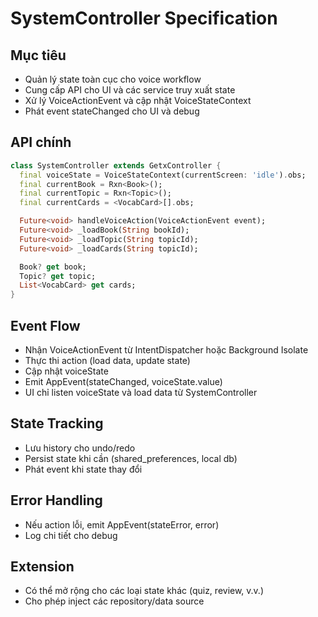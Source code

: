 # SystemController Specification

## Mục tiêu
- Quản lý state toàn cục cho voice workflow
- Cung cấp API cho UI và các service truy xuất state
- Xử lý VoiceActionEvent và cập nhật VoiceStateContext
- Phát event stateChanged cho UI và debug

## API chính

```dart
class SystemController extends GetxController {
  final voiceState = VoiceStateContext(currentScreen: 'idle').obs;
  final currentBook = Rxn<Book>();
  final currentTopic = Rxn<Topic>();
  final currentCards = <VocabCard>[].obs;

  Future<void> handleVoiceAction(VoiceActionEvent event);
  Future<void> _loadBook(String bookId);
  Future<void> _loadTopic(String topicId);
  Future<void> _loadCards(String topicId);

  Book? get book;
  Topic? get topic;
  List<VocabCard> get cards;
}
```

## Event Flow

- Nhận VoiceActionEvent từ IntentDispatcher hoặc Background Isolate
- Thực thi action (load data, update state)
- Cập nhật voiceState
- Emit AppEvent(stateChanged, voiceState.value)
- UI chỉ listen voiceState và load data từ SystemController

## State Tracking

- Lưu history cho undo/redo
- Persist state khi cần (shared_preferences, local db)
- Phát event khi state thay đổi

## Error Handling

- Nếu action lỗi, emit AppEvent(stateError, error)
- Log chi tiết cho debug

## Extension

- Có thể mở rộng cho các loại state khác (quiz, review, v.v.)
- Cho phép inject các repository/data source
